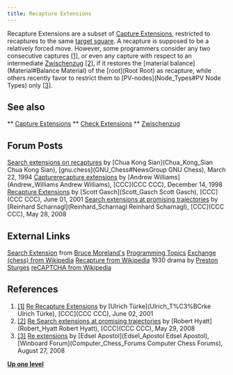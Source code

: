 ```yaml
---
title: Recapture Extensions
---
```

Recapture Extensions are a subset of [Capture Extensions](Capture_Extensions), restricted to recaptures to the same [target square](Target_Square). A recapture is supposed to be a relatively forced move. However, some programmers consider any two consecutive captures <a id="cite-note-1" href="#cite-ref-1">[1]</a>, or even any capture with respect to an intermediate [Zwischenzug](Zwischenzug) <a id="cite-note-2" href="#cite-ref-2">[2]</a>, if it restores the [material balance](Material#Balance Material) of the [root](Root Root) as recapture, while others recently favor to restrict them to [PV-nodes](Node_Types#PV Node Types) only <a id="cite-note-3" href="#cite-ref-3">[3]</a>.

## See also

**  [Capture Extensions](Capture_Extensions)
**  [Check Extensions](Check_Extensions)
**  [Zwischenzug](Zwischenzug)

## Forum Posts

   [Search extensions on recaptures](httpgroups.google.comgroupgnu.chessbrowse_frmthreade1098742caf7570d) by [Chua Kong Sian](Chua_Kong_Sian Chua Kong Sian), [gnu.chess](GNU_Chess#NewsGroup GNU Chess), March 22, 1994
   [Capturerecapture extensions](httpswww.stmintz.comcccindex.phpid=35984) by [Andrew Williams](Andrew_Williams Andrew Williams), [CCC](CCC CCC), December 14, 1998
   [Recapture Extensions](httpswww.stmintz.comcccindex.phpid=172885) by [Scott Gasch](Scott_Gasch Scott Gasch), [CCC](CCC CCC), June 01, 2001
   [Search extensions at promising trajectories](httpwww.talkchess.comforumviewtopic.phpt=21403) by [Reinhard Scharnagl](Reinhard_Scharnagl Reinhard Scharnagl), [CCC](CCC CCC), May 28, 2008

## External Links

   [Search Extension](httpweb.archive.orgweb20070607151732www.brucemo.comcompchessprogrammingextensions.htm) from [Bruce Moreland's](Bruce_Moreland) [Programming Topics](httpweb.archive.orgweb20070607231311www.brucemo.comcompchessprogrammingindex.htm)
   [Exchange (chess) from Wikipedia](httpsen.wikipedia.orgwikiExchange_%28chess%29)
   [Recapture from Wikipedia](httpsen.wikipedia.orgwikiRecapture) 1930 drama by [Preston Sturges](httpsen.wikipedia.orgwikiPreston_Sturges)
   [reCAPTCHA from Wikipedia](httpsen.wikipedia.orgwikiReCAPTCHA)

## References

1.  <a id="cite-ref-1" href="#cite-note-1">[1]</a> [Re Recapture Extensions](httpswww.stmintz.comcccindex.phpid=172988) by [Ulrich Türke](Ulrich_T%C3%BCrke Ulrich Türke), [CCC](CCC CCC), June 02, 2001
2.  <a id="cite-ref-2" href="#cite-note-2">[2]</a> [Re Search extensions at promising trajectories](httpwww.talkchess.comforumviewtopic.phptopic_view=threads&p=192791&t=21403) by [Robert Hyatt](Robert_Hyatt Robert Hyatt), [CCC](CCC CCC), May 29, 2008
3.  <a id="cite-ref-3" href="#cite-note-3">[3]</a> [Re extensions](httpwww.open-aurec.comwbforumviewtopic.phpf=4&t=49446&p=186656#p186656) by [Edsel Apostol](Edsel_Apostol Edsel Apostol), [Winboard Forum](Computer_Chess_Forums Computer Chess Forums), August 27, 2008

**[Up one level](Extensions "Extensions")**